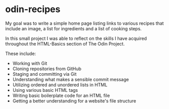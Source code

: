 # odin-recipes

My goal was to write a simple home page listing links to various recipes that include an image, a list for ingredients and a list of cooking steps.

In this small project I was able to reflect on the skills I have acquired
throughout the HTML-Basics section of The Odin Project.


These include:
- Working with Git
- Cloning repositories from GitHub
- Staging and committing via Git
- Understanding what makes a sensible commit message
- Utilizing ordered and unordered lists in HTML
- Using various basic HTML tags
- Writing basic boilerplate code for an HTML file
- Getting a better understanding for a website's file structure